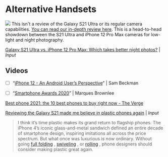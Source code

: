 # Alternative Handsets
![](Alternative%20Handsets/545b927b-387d-491a-aaf6-2ccaa44881d2-galaxy-s21-ultra-review-08.jpg)
This isn't a review of the Galaxy S21 Ultra or its regular camera capabilities. [You can read our in-depth review here](https://www.inputmag.com/reviews/galaxy-s21-ultra-review-the-iphone-12-pro-max-gets-put-to-shame). This is a head-to-head showdown between the S21 Ultra and iPhone 12 Pro Max cameras for low-light and night photography.

[Galaxy S21 Ultra vs. iPhone 12 Pro Max: Which takes better night photos?](https://www.inputmag.com/reviews/galaxy-s21-ultra-vs-iphone-12-pro-max-which-camera-phone-takes-better-night-photos) | *Input*

## Videos
- [ ] “[iPhone 12 - An Android User’s Perspective](https://youtu.be/0HbHPYVnv_A)” | Sam Beckman

- [ ] “[Smartphone Awards 2020](https://youtu.be/e6_t26Q9aVM)” | Marques Brownlee

[Best phone 2021: the 10 best phones to buy right now - The Verge](https://www.theverge.com/22163811/best-phone)

[Reviewing the Galaxy S21 made me believe in plastic phones again](https://www.inputmag.com/reviews/reviewing-the-galaxy-s21-made-me-believe-in-plastic-phones-again) | *Input*
> I think it’s time plastic makes its grand return to flagship phones. The iPhone 4’s iconic glass-and-metal sandwich defined an entire decade of smartphone design, inspiring imitations all across the price spectrum. But what once was luxurious is now ordinary. Without going  [full folding](https://www.inputmag.com/reviews/galaxy-z-fold-2-review-the-foldable-you-want-at-the-price-you-dont) ,  [swiveling](https://www.inputmag.com/tech/lg-wing-phone-swivels-open-because-its-2020-and-all-bets-are-off) , or  [rolling](https://www.inputmag.com/design/move-over-foldables-here-come-rollable-phones-ces-2021) , phone designers should consider making plastic great again.  
